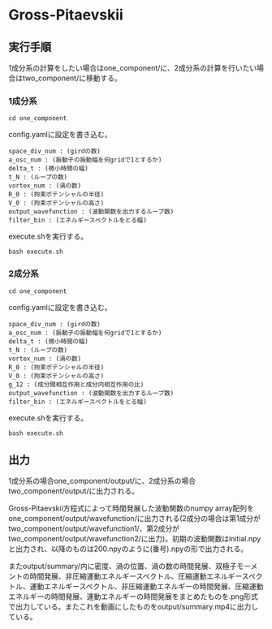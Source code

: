 # Gross-Pitaevskii
## 実行手順
1成分系の計算をしたい場合はone_component/に、2成分系の計算を行いたい場合はtwo_component/に移動する。
### 1成分系
```
cd one_component
```
config.yamlに設定を書き込む。
```
space_div_num : (girdの数)
a_osc_num : (振動子の振動幅を何gridで1とするか)
delta_t : (微小時間の幅)
t_N : (ループの数)
vortex_num : (渦の数)
R_0 : (拘束ポテンシャルの半径)
V_0 : (拘束ポテンシャルの高さ)
output_wavefunction : (波動関数を出力するループ数)
filter_bin : (エネルギースペクトルをとる幅)
```
execute.shを実行する。
```
bash execute.sh
```

### 2成分系
```
cd one_component
```
config.yamlに設定を書き込む。
```
space_div_num : (girdの数)
a_osc_num : (振動子の振動幅を何gridで1とするか)
delta_t : (微小時間の幅)
t_N : (ループの数)
vortex_num : (渦の数)
R_0 : (拘束ポテンシャルの半径)
V_0 : (拘束ポテンシャルの高さ)
g_12 : (成分間相互作用と成分内相互作用の比)
output_wavefunction : (波動関数を出力するループ数)
filter_bin : (エネルギースペクトルをとる幅)
```
execute.shを実行する。
```
bash execute.sh
```

## 出力
1成分系の場合one_component/output/に、2成分系の場合two_component/output/に出力される。

Gross-Pitaevskii方程式によって時間発展した波動関数のnumpy array配列をone_component/output/wavefunction/に出力される(2成分の場合は第1成分がtwo_component/output/wavefunction1/、第2成分がtwo_component/output/wavefunction2/に出力)。初期の波動関数はinitial.npyと出力され、以降のものは200.npyのように(番号).npyの形で出力される。

またoutput/summary/内に密度、渦の位置、渦の数の時間発展、双極子モーメントの時間発展、非圧縮運動エネルギースペクトル、圧縮運動エネルギースペクトル、運動エネルギースペクトル、非圧縮運動エネルギーの時間発展、圧縮運動エネルギーの時間発展、運動エネルギーの時間発展をまとめたものを.png形式で出力している。またこれを動画にしたものをoutput/summary.mp4に出力している。

